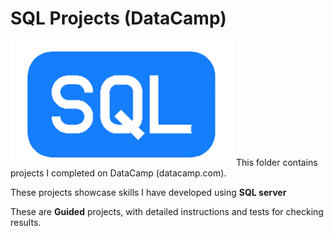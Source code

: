 # SQL Projects (DataCamp)  
![SQL Logo](../../assets/SQL.png)
This folder contains projects I completed on DataCamp (datacamp.com). 

These projects showcase skills I have developed using **SQL server**

These are **Guided** projects, with detailed instructions and tests for checking results.